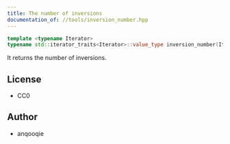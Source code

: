 ```yaml
---
title: The number of inversions
documentation_of: //tools/inversion_number.hpp
---
```


```cpp
template <typename Iterator>
typename std::iterator_traits<Iterator>::value_type inversion_number(Iterator begin, Iterator end);
```

It returns the number of inversions.

## License
- CC0

## Author
- anqooqie
